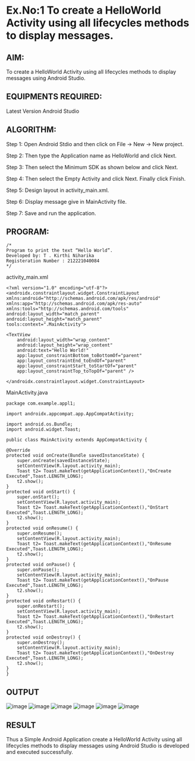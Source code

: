 # Ex.No:1 To create a HelloWorld Activity using all lifecycles methods to display messages.


## AIM:

To create a HelloWorld Activity using all lifecycles methods to display messages using Android Studio.

## EQUIPMENTS REQUIRED:

Latest Version Android Studio

## ALGORITHM:

Step 1: Open Android Stdio and then click on File -> New -> New project.

Step 2: Then type the Application name as HelloWorld and click Next. 

Step 3: Then select the Minimum SDK as shown below and click Next.

Step 4: Then select the Empty Activity and click Next. Finally click Finish.

Step 5: Design layout in activity_main.xml.

Step 6: Display message give in MainActivity file.

Step 7: Save and run the application.

## PROGRAM:
```
/*
Program to print the text “Hello World”.
Developed by: T . Kirthi Niharika
Registeration Number : 212221040084
*/
```
activity_main.xml

    <?xml version="1.0" encoding="utf-8"?>
    <androidx.constraintlayout.widget.ConstraintLayout xmlns:android="http://schemas.android.com/apk/res/android"
    xmlns:app="http://schemas.android.com/apk/res-auto"
    xmlns:tools="http://schemas.android.com/tools"
    android:layout_width="match_parent"
    android:layout_height="match_parent"
    tools:context=".MainActivity">

    <TextView
        android:layout_width="wrap_content"
        android:layout_height="wrap_content"
        android:text="Hello World!"
        app:layout_constraintBottom_toBottomOf="parent"
        app:layout_constraintEnd_toEndOf="parent"
        app:layout_constraintStart_toStartOf="parent"
        app:layout_constraintTop_toTopOf="parent" />

    </androidx.constraintlayout.widget.ConstraintLayout>

MainActivity.java

    package com.example.appl1;

    import androidx.appcompat.app.AppCompatActivity;

    import android.os.Bundle;
    import android.widget.Toast;

    public class MainActivity extends AppCompatActivity {

    @Override
    protected void onCreate(Bundle savedInstanceState) {
        super.onCreate(savedInstanceState);
        setContentView(R.layout.activity_main);
        Toast t2= Toast.makeText(getApplicationContext(),"OnCreate Executed",Toast.LENGTH_LONG);
        t2.show();
    }
    protected void onStart() {
        super.onStart();
        setContentView(R.layout.activity_main);
        Toast t2= Toast.makeText(getApplicationContext(),"OnStart Executed",Toast.LENGTH_LONG);
        t2.show();
    }
    protected void onResume() {
        super.onResume();
        setContentView(R.layout.activity_main);
        Toast t2= Toast.makeText(getApplicationContext(),"OnResume Executed",Toast.LENGTH_LONG);
        t2.show();
    }
    protected void onPause() {
        super.onPause();
        setContentView(R.layout.activity_main);
        Toast t2= Toast.makeText(getApplicationContext(),"OnPause Executed",Toast.LENGTH_LONG);
        t2.show();
    }
    protected void onRestart() {
        super.onRestart();
        setContentView(R.layout.activity_main);
        Toast t2= Toast.makeText(getApplicationContext(),"OnRestart Executed",Toast.LENGTH_LONG);
        t2.show();
    }
    protected void onDestroy() {
        super.onDestroy();
        setContentView(R.layout.activity_main);
        Toast t2= Toast.makeText(getApplicationContext(),"OnDestroy Executed",Toast.LENGTH_LONG);
        t2.show();
    }
    }

## OUTPUT
![image](https://github.com/Kirthi-Niharika/Mobile-Application-Development/assets/114135005/db18267e-121d-4281-b5b5-b22c37bb3ff7)
![image](https://github.com/Kirthi-Niharika/Mobile-Application-Development/assets/114135005/1156770f-2c5d-4dff-9577-88c96df65eec)
![image](https://github.com/Kirthi-Niharika/Mobile-Application-Development/assets/114135005/51ee0973-aa19-4000-8229-045e0e422b34)
![image](https://github.com/Kirthi-Niharika/Mobile-Application-Development/assets/114135005/a121dccb-f5a6-4cb2-9429-fae16799da6f)
![image](https://github.com/Kirthi-Niharika/Mobile-Application-Development/assets/114135005/d39bf0a9-c578-45b3-8ac9-c63cfb0ba5b7)
![image](https://github.com/Kirthi-Niharika/Mobile-Application-Development/assets/114135005/ab9589c8-76bf-498f-a59f-d78c79464c2b)




## RESULT
Thus a Simple Android Application create a HelloWorld Activity using all lifecycles methods to display messages using Android Studio is developed and executed successfully.
